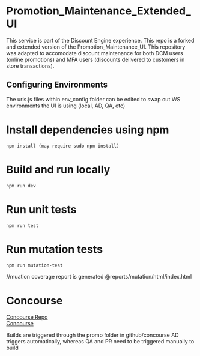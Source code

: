 # Promotion_Maintenance_Extended_UI
This service is part of the Discount Engine experience. This repo is a forked and extended version of the Promotion_Maintenance_UI. This repository was adapted to accomodate discount maintenance for both DCM users (online promotions) and MFA users (discounts delivered to customers in store transactions).

## Configuring Environments
The urls.js files within env_config folder can be edited to swap out WS environments the UI is using (local, AD, QA, etc)

# Install dependencies using npm
```
npm install (may require sudo npm install)
```

# Build and run locally
```
npm run dev
```

# Run unit tests
```
npm run test
```

# Run mutation tests
```
npm run mutation-test
```

//muation coverage report is generated @reports/mutation/html/index.html

# Concourse
[Concourse Repo](https://github.homedepot.com/snowshoe-ci/concourse)  
[Concourse](http://ld02201.homedepot.com/)

Builds are triggered through the promo folder in github/concourse
AD triggers automatically, whereas QA and PR need to be triggered manually to build
